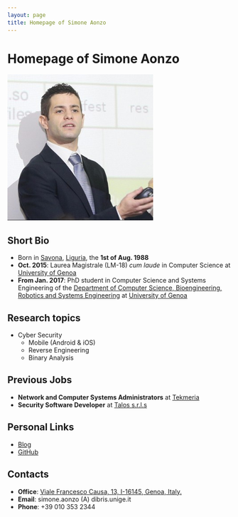 ```yaml
--- 
layout: page
title: Homepage of Simone Aonzo
---
```


# Homepage of Simone Aonzo


![Simone's pic is missing.](/pics/aonzo.jpg)


## Short Bio

- Born in [Savona](https://en.wikipedia.org/wiki/Savona), [Liguria](https://en.wikipedia.org/wiki/Liguria), the **1st of Aug. 1988**
- **Oct. 2015**: Laurea Magistrale (LM-18) *cum laude* in Computer Science at [University of Genoa](https://en.wikipedia.org/wiki/University_of_Genoa)
- **From Jan. 2017**: PhD student in Computer Science and Systems Engineering of the [Department of Computer Science, Bioengineering, Robotics and Systems Engineering](http://www.dibris.unige.it/) at [University of Genoa](https://en.wikipedia.org/wiki/University_of_Genoa)

## Research topics
- Cyber Security
  * Mobile (Android & iOS)
  * Reverse Engineering
  * Binary Analysis


## Previous Jobs

- **Network and Computer Systems Administrators** at [Tekmeria](http://teknoos.it)
- **Security Software Developer** at [Talos  s.r.l.s](http://www.talos-sec.com)

## Personal Links

- [Blog](https://sixthevicious.wordpress.com/) 
- [GitHub](https://github.com/six110) 

## Contacts

- **Office**: [Viale Francesco Causa, 13, I-16145, Genoa, Italy.](https://www.google.it/maps/place/44°24'07.0%22N+8°57'38.7%22E/@44.4019444,8.9596557,18z/data=!3m1!4b1!4m5!3m4!1s0x0:0x0!8m2!3d44.401932!4d8.960757)
- **Email**: simone.aonzo (A) dibris.unige.it 
- **Phone**: +39 010 353 2344

